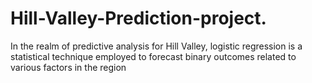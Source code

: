 # Hill-Valley-Prediction-project.
In the realm of predictive analysis for Hill Valley, logistic regression is a statistical technique employed to forecast binary outcomes related to various factors in the region
